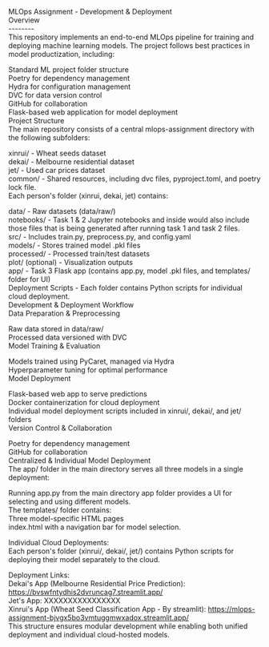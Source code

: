 MLOps Assignment - Development & Deployment<br>
Overview<br>
--------<br>
This repository implements an end-to-end MLOps pipeline for training and deploying machine learning models. The project follows best practices in model productization, including:<br>

Standard ML project folder structure<br>
Poetry for dependency management<br>
Hydra for configuration management<br>
DVC for data version control<br>
GitHub for collaboration<br>
Flask-based web application for model deployment<br>
Project Structure<br>
The main repository consists of a central mlops-assignment directory with the following subfolders:<br>

xinrui/ - Wheat seeds dataset<br>
dekai/ - Melbourne residential dataset<br>
jet/ - Used car prices dataset<br>
common/ - Shared resources, including dvc files, pyproject.toml, and poetry lock file.<br>
Each person's folder (xinrui, dekai, jet) contains:<br>

data/ - Raw datasets (data/raw/)<br>
notebooks/ - Task 1 & 2 Jupyter notebooks and inside would also include those files that is being generated after running task 1 and task 2 files.<br>
src/ - Includes train.py, preprocess.py, and config.yaml<br>
models/ - Stores trained model .pkl files<br>
processed/ - Processed train/test datasets<br>
plot/ (optional) - Visualization outputs<br>
app/ - Task 3 Flask app (contains app.py, model .pkl files, and templates/ folder for UI)<br>
Deployment Scripts - Each folder contains Python scripts for individual cloud deployment.<br>
Development & Deployment Workflow<br>
Data Preparation & Preprocessing<br>

Raw data stored in data/raw/<br>
Processed data versioned with DVC<br>
Model Training & Evaluation<br>

Models trained using PyCaret, managed via Hydra<br>
Hyperparameter tuning for optimal performance<br>
Model Deployment<br>

Flask-based web app to serve predictions<br>
Docker containerization for cloud deployment<br>
Individual model deployment scripts included in xinrui/, dekai/, and jet/ folders<br>
Version Control & Collaboration

Poetry for dependency management<br>
GitHub for collaboration<br>
Centralized & Individual Model Deployment<br>
The app/ folder in the main directory serves all three models in a single deployment:<br>

Running app.py from the main directory app folder provides a UI for selecting and using different models.<br>
The templates/ folder contains:<br>
Three model-specific HTML pages<br>
index.html with a navigation bar for model selection.<br>

Individual Cloud Deployments:<br>
Each person's folder (xinrui/, dekai/, jet/) contains Python scripts for deploying their model separately to the cloud.<br>

Deployment Links:<br>
Dekai's App (Melbourne Residential Price Prediction): https://bvswfntydhis2dvruncag7.streamlit.app/ <br>
Jet's App: XXXXXXXXXXXXXXXX<br>
Xinrui's App (Wheat Seed Classification App - By streamlit): https://mlops-assignment-bjvgx5bo3vmtuggmwxadox.streamlit.app/<br>
This structure ensures modular development while enabling both unified deployment and individual cloud-hosted models.<br>
